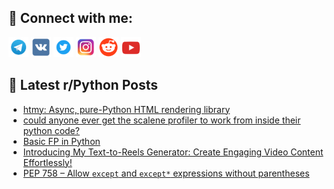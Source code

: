 ## 🔎 Connect with me:
[<img src="https://github.com/bullbesh/bullbesh/blob/main/images/Telegram.png" width="32" height="32" />](https://t.me/bullbesh)
[<img src="https://github.com/bullbesh/bullbesh/blob/main/images/VK.png" width="32" height="32" />](https://vk.com/bullbesh)
[<img src="https://github.com/bullbesh/bullbesh/blob/main/images/Twitter.png" width="32" height="32" />](https://twitter.com/bullbesh1)
[<img src="https://github.com/bullbesh/bullbesh/blob/main/images/Instagram.png" width="32" height="32" />](https://www.instagram.com/bullbesh)
[<img src="https://github.com/bullbesh/bullbesh/blob/main/images/Reddit.png" width="32" height="32" />](https://www.reddit.com/user/bullbesh)
[<img src="https://github.com/bullbesh/bullbesh/blob/main/images/YouTube.png" width="32" height="32" />](https://www.youtube.com/channel/UCtfjRs6uzgq5mfm8S06WTcg)

## 📕 Latest r/Python Posts
<!-- BLOG-POST-LIST:START -->
- [htmy: Async, pure-Python HTML rendering library](https://www.reddit.com/r/Python/comments/1fvv11p/htmy_async_purepython_html_rendering_library/)
- [could anyone ever get the scalene profiler to work from inside their python code?](https://www.reddit.com/r/Python/comments/1fvuyz4/could_anyone_ever_get_the_scalene_profiler_to/)
- [Basic FP in Python](https://www.reddit.com/r/Python/comments/1fvummw/basic_fp_in_python/)
- [Introducing My Text-to-Reels Generator: Create Engaging Video Content Effortlessly!](https://www.reddit.com/r/Python/comments/1fvo0lg/introducing_my_texttoreels_generator_create/)
- [PEP 758 – Allow `except` and `except*` expressions without parentheses](https://www.reddit.com/r/Python/comments/1fvnlol/pep_758_allow_except_and_except_expressions/)
<!-- BLOG-POST-LIST:END -->
